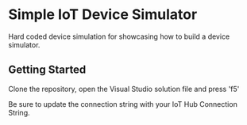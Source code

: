 # Simple IoT Device Simulator

Hard coded device simulation for showcasing how to build a device simulator.

## Getting Started

Clone the repository, open the Visual Studio solution file and press 'f5'

Be sure to update the connection string with your IoT Hub Connection String.